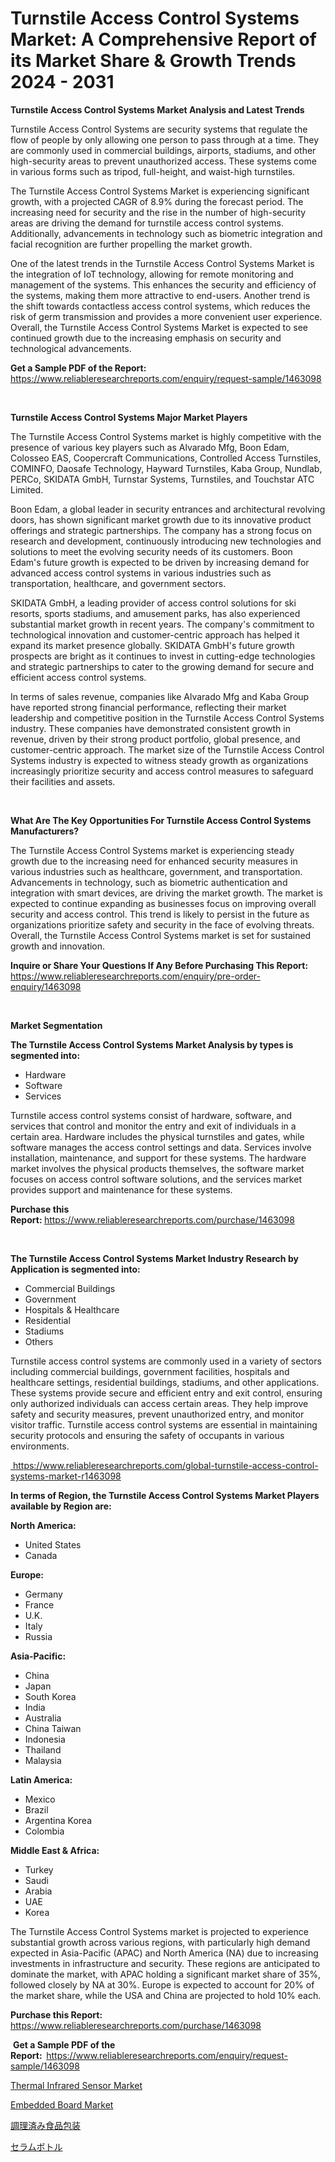 <p><h1>Turnstile Access Control Systems Market: A Comprehensive Report of its Market Share & Growth Trends 2024 - 2031</h1></p><p><strong>Turnstile Access Control Systems Market Analysis and Latest Trends</strong></p>
<p><p>Turnstile Access Control Systems are security systems that regulate the flow of people by only allowing one person to pass through at a time. They are commonly used in commercial buildings, airports, stadiums, and other high-security areas to prevent unauthorized access. These systems come in various forms such as tripod, full-height, and waist-high turnstiles.</p><p>The Turnstile Access Control Systems Market is experiencing significant growth, with a projected CAGR of 8.9% during the forecast period. The increasing need for security and the rise in the number of high-security areas are driving the demand for turnstile access control systems. Additionally, advancements in technology such as biometric integration and facial recognition are further propelling the market growth.</p><p>One of the latest trends in the Turnstile Access Control Systems Market is the integration of IoT technology, allowing for remote monitoring and management of the systems. This enhances the security and efficiency of the systems, making them more attractive to end-users. Another trend is the shift towards contactless access control systems, which reduces the risk of germ transmission and provides a more convenient user experience. Overall, the Turnstile Access Control Systems Market is expected to see continued growth due to the increasing emphasis on security and technological advancements.</p></p>
<p><strong>Get a Sample PDF of the Report:&nbsp;</strong> <a href="https://www.reliableresearchreports.com/enquiry/request-sample/1463098">https://www.reliableresearchreports.com/enquiry/request-sample/1463098</a></p>
<p>&nbsp;</p>
<p><strong>Turnstile Access Control Systems Major Market Players</strong></p>
<p><p>The Turnstile Access Control Systems market is highly competitive with the presence of various key players such as Alvarado Mfg, Boon Edam, Colosseo EAS, Coopercraft Communications, Controlled Access Turnstiles, COMINFO, Daosafe Technology, Hayward Turnstiles, Kaba Group, Nundlab, PERCo, SKIDATA GmbH, Turnstar Systems, Turnstiles, and Touchstar ATC Limited.</p><p>Boon Edam, a global leader in security entrances and architectural revolving doors, has shown significant market growth due to its innovative product offerings and strategic partnerships. The company has a strong focus on research and development, continuously introducing new technologies and solutions to meet the evolving security needs of its customers. Boon Edam's future growth is expected to be driven by increasing demand for advanced access control systems in various industries such as transportation, healthcare, and government sectors.</p><p>SKIDATA GmbH, a leading provider of access control solutions for ski resorts, sports stadiums, and amusement parks, has also experienced substantial market growth in recent years. The company's commitment to technological innovation and customer-centric approach has helped it expand its market presence globally. SKIDATA GmbH's future growth prospects are bright as it continues to invest in cutting-edge technologies and strategic partnerships to cater to the growing demand for secure and efficient access control systems.</p><p>In terms of sales revenue, companies like Alvarado Mfg and Kaba Group have reported strong financial performance, reflecting their market leadership and competitive position in the Turnstile Access Control Systems industry. These companies have demonstrated consistent growth in revenue, driven by their strong product portfolio, global presence, and customer-centric approach. The market size of the Turnstile Access Control Systems industry is expected to witness steady growth as organizations increasingly prioritize security and access control measures to safeguard their facilities and assets.</p></p>
<p>&nbsp;</p>
<p><strong>What Are The Key Opportunities For Turnstile Access Control Systems Manufacturers?</strong></p>
<p><p>The Turnstile Access Control Systems market is experiencing steady growth due to the increasing need for enhanced security measures in various industries such as healthcare, government, and transportation. Advancements in technology, such as biometric authentication and integration with smart devices, are driving the market growth. The market is expected to continue expanding as businesses focus on improving overall security and access control. This trend is likely to persist in the future as organizations prioritize safety and security in the face of evolving threats. Overall, the Turnstile Access Control Systems market is set for sustained growth and innovation.</p></p>
<p><strong>Inquire or Share Your Questions If Any Before Purchasing This Report:</strong> <a href="https://www.reliableresearchreports.com/enquiry/pre-order-enquiry/1463098">https://www.reliableresearchreports.com/enquiry/pre-order-enquiry/1463098</a></p>
<p>&nbsp;</p>
<p><strong>Market Segmentation</strong></p>
<p><strong>The Turnstile Access Control Systems Market Analysis by types is segmented into:</strong></p>
<p><ul><li>Hardware</li><li>Software</li><li>Services</li></ul></p>
<p><p>Turnstile access control systems consist of hardware, software, and services that control and monitor the entry and exit of individuals in a certain area. Hardware includes the physical turnstiles and gates, while software manages the access control settings and data. Services involve installation, maintenance, and support for these systems. The hardware market involves the physical products themselves, the software market focuses on access control software solutions, and the services market provides support and maintenance for these systems.</p></p>
<p><strong>Purchase this Report:&nbsp;</strong><a href="https://www.reliableresearchreports.com/purchase/1463098">https://www.reliableresearchreports.com/purchase/1463098</a></p>
<p>&nbsp;</p>
<p><strong>The Turnstile Access Control Systems Market Industry Research by Application is segmented into:</strong></p>
<p><ul><li>Commercial Buildings</li><li>Government</li><li>Hospitals & Healthcare</li><li>Residential</li><li>Stadiums</li><li>Others</li></ul></p>
<p><p>Turnstile access control systems are commonly used in a variety of sectors including commercial buildings, government facilities, hospitals and healthcare settings, residential buildings, stadiums, and other applications. These systems provide secure and efficient entry and exit control, ensuring only authorized individuals can access certain areas. They help improve safety and security measures, prevent unauthorized entry, and monitor visitor traffic. Turnstile access control systems are essential in maintaining security protocols and ensuring the safety of occupants in various environments.</p></p>
<p><a href="https://www.reliableresearchreports.com/global-turnstile-access-control-systems-market-r1463098">&nbsp;https://www.reliableresearchreports.com/global-turnstile-access-control-systems-market-r1463098</a></p>
<p><strong>In terms of Region, the Turnstile Access Control Systems Market Players available by Region are:</strong></p>
<p>
    <p> <strong> North America: </strong>
        <ul>
            <li>United States</li>
            <li>Canada</li>
        </ul>
        </p> 
    <p> <strong> Europe: </strong>
        <ul>
            <li>Germany</li>
            <li>France</li>
            <li>U.K.</li>
            <li>Italy</li>
            <li>Russia</li>
        </ul>
        </p> 
    <p> <strong> Asia-Pacific: </strong>
        <ul>
            <li>China</li>
            <li>Japan</li>
            <li>South Korea</li>
            <li>India</li>
            <li>Australia</li>
            <li>China Taiwan</li>
            <li>Indonesia</li>
            <li>Thailand</li>
            <li>Malaysia</li>
        </ul>
        </p> 
    <p> <strong> Latin America: </strong>
        <ul>
            <li>Mexico</li>
            <li>Brazil</li>
            <li>Argentina Korea</li>
            <li>Colombia</li>
        </ul>
        </p> 
    <p> <strong> Middle East & Africa: </strong>
        <ul>
            <li>Turkey</li>
            <li>Saudi</li>
            <li>Arabia</li>
            <li>UAE</li>
            <li>Korea</li>
        </ul>
    </p>
    </p>
<p><p>The Turnstile Access Control Systems market is projected to experience substantial growth across various regions, with particularly high demand expected in Asia-Pacific (APAC) and North America (NA) due to increasing investments in infrastructure and security. These regions are anticipated to dominate the market, with APAC holding a significant market share of 35%, followed closely by NA at 30%. Europe is expected to account for 20% of the market share, while the USA and China are projected to hold 10% each.</p></p>
<p><strong>Purchase this Report: </strong><a href="https://www.reliableresearchreports.com/purchase/1463098">https://www.reliableresearchreports.com/purchase/1463098</a></p>
<p>&nbsp;<strong>Get a Sample PDF of the Report:&nbsp;&nbsp;</strong><a href="https://www.reliableresearchreports.com/enquiry/request-sample/1463098">https://www.reliableresearchreports.com/enquiry/request-sample/1463098</a></p>
<p><strong></strong></p>
<p><p><a href="https://www.linkedin.com/pulse/thermal-infrared-sensor-market-key-successful-business-strategy-hgwic?trackingId=85VRMjTuigXIT9rYSZe9wg%3D%3D">Thermal Infrared Sensor Market</a></p><p><a href="https://www.linkedin.com/pulse/embedded-board-market-size-trends-complete-industry-mee0e?trackingId=upL5s2%2FOCFlImqaNeBBQ5w%3D%3D">Embedded Board Market</a></p><p><a href="https://github.com/ppmazlotr77499/Market-Research-Report-List-1/blob/main/958243930758.md">調理済み食品包装</a></p><p><a href="https://github.com/joaejkdzgyljvo6/Market-Research-Report-List-1/blob/main/530487730759.md">セラムボトル</a></p></p>
